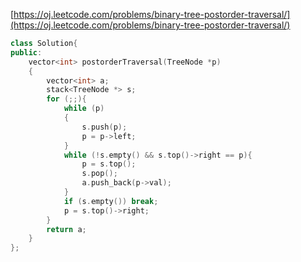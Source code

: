 [https://oj.leetcode.com/problems/binary-tree-postorder-traversal/](https://oj.leetcode.com/problems/binary-tree-postorder-traversal/)

``` cpp
class Solution{
public:
	vector<int> postorderTraversal(TreeNode *p)
	{
		vector<int> a;
		stack<TreeNode *> s;
		for (;;){
			while (p)
			{
				s.push(p);
				p = p->left;
			}
			while (!s.empty() && s.top()->right == p){
				p = s.top();
				s.pop();
				a.push_back(p->val);
			}
			if (s.empty()) break;
			p = s.top()->right;
		}
		return a;
	}
};

```
